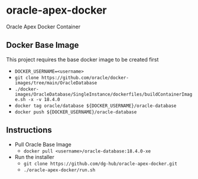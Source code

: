 # oracle-apex-docker
Oracle Apex Docker Container

## Docker Base Image
This project requires the base docker image to be created first
 - `DOCKER_USERNAME=<username>`
 - `git clone https://github.com/oracle/docker-images/tree/main/OracleDatabase`
 - `./docker-images/OracleDatabase/SingleInstance/dockerfiles/buildContainerImage.sh -x -v 18.4.0`
 - `docker tag oracle/database ${DOCKER_USERNAME}/oracle-database`
 - `docker push ${DOCKER_USERNAME}/oracle-database`

## Instructions
 - Pull Oracle Base Image
   - `docker pull <username>/oracle-database:18.4.0-xe`
 - Run the installer 
   - `git clone https://github.com/dg-hub/oracle-apex-docker.git`
   - `./oracle-apex-docker/run.sh`
